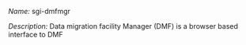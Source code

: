 _Name:_ sgi-dmfmgr

_Description:_ Data migration facility Manager (DMF) is a browser based interface to DMF

